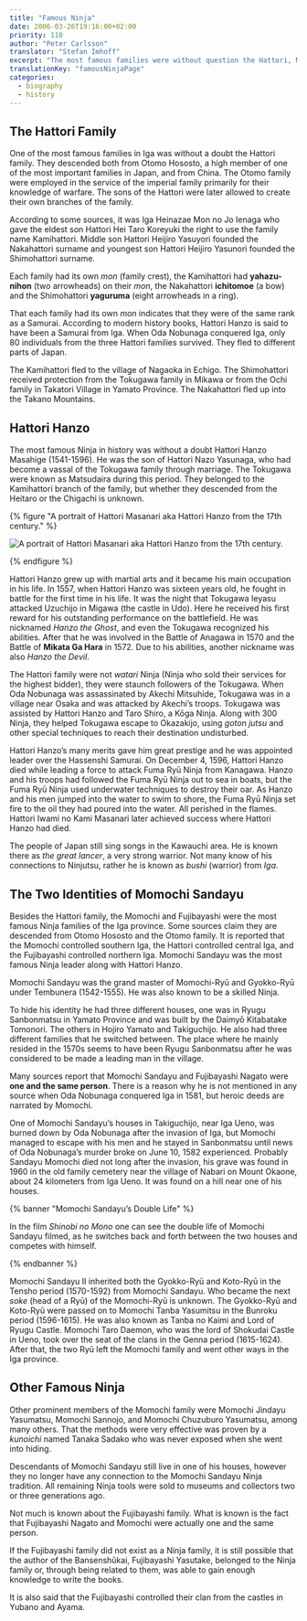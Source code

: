 ```yaml
---
title: "Famous Ninja"
date: 2006-03-26T19:16:00+02:00
priority: 110
author: "Peter Carlsson"
translator: "Stefan Imhoff"
excerpt: "The most famous families were without question the Hattori, Momochi and Fujibayashi of Iga Province. They spawned many famous bushi and are the basis of numerous stories and legends."
translationKey: "famousNinjaPage"
categories:
  - biography
  - history
---
```


## The Hattori Family

One of the most famous families in Iga was without a doubt the Hattori family. They descended both from Otomo Hososto, a high member of one of the most important families in Japan, and from China. The Otomo family were employed in the service of the imperial family primarily for their knowledge of warfare. The sons of the Hattori were later allowed to create their own branches of the family.

According to some sources, it was Iga Heinazae Mon no Jo Ienaga who gave the eldest son Hattori Hei Taro Koreyuki the right to use the family name Kamihattori. Middle son Hattori Heijiro Yasuyori founded the Nakahattori surname and youngest son Hattori Heijiro Yasunori founded the Shimohattori surname.

Each family had its own _mon_ (family crest), the Kamihattori had **yahazu-nihon** (two arrowheads) on their _mon_, the Nakahattori **ichitomoe** (a bow) and the Shimohattori **yaguruma** (eight arrowheads in a ring).

That each family had its own _mon_ indicates that they were of the same rank as a Samurai. According to modern history books, Hattori Hanzo is said to have been a Samurai from Iga. When Oda Nobunaga conquered Iga, only 80 individuals from the three Hattori families survived. They fled to different parts of Japan.

The Kamihattori fled to the village of Nagaoka in Echigo. The Shimohattori received protection from the Tokugawa family in Mikawa or from the Ochi family in Takatori Village in Yamato Province. The Nakahattori fled up into the Takano Mountains.

## Hattori Hanzo

The most famous Ninja in history was without a doubt Hattori Hanzo Masahige (1541-1596). He was the son of Hattori Nazo Yasunaga, who had become a vassal of the Tokugawa family through marriage. The Tokugawa were known as Matsudaira during this period. They belonged to the Kamihattori branch of the family, but whether they descended from the Heitaro or the Chigachi is unknown.

{% figure "A portrait of Hattori Masanari aka Hattori Hanzo from the 17th century." %}

![A portrait of Hattori Masanari aka Hattori Hanzo from the 17th century.](/assets/images/book/hattori-hanzo.jpg)

{% endfigure %}

Hattori Hanzo grew up with martial arts and it became his main occupation in his life. In 1557, when Hattori Hanzo was sixteen years old, he fought in battle for the first time in his life. It was the night that Tokugawa Ieyasu attacked Uzuchijo in Migawa (the castle in Udo). Here he received his first reward for his outstanding performance on the battlefield. He was nicknamed _Hanzo the Ghost_, and even the Tokugawa recognized his abilities. After that he was involved in the Battle of Anagawa in 1570 and the Battle of **Mikata Ga Hara** in 1572. Due to his abilities, another nickname was also _Hanzo the Devil_.

The Hattori family were not _watari_ Ninja (Ninja who sold their services for the highest bidder), they were staunch followers of the Tokugawa. When Oda Nobunaga was assassinated by Akechi Mitsuhide, Tokugawa was in a village near Osaka and was attacked by Akechi’s troops. Tokugawa was assisted by Hattori Hanzo and Taro Shiro, a Kōga Ninja. Along with 300 Ninja, they helped Tokugawa escape to Okazakijo, using _goton jutsu_ and other special techniques to reach their destination undisturbed.

Hattori Hanzo’s many merits gave him great prestige and he was appointed leader over the Hassenshi Samurai. On December 4, 1596, Hattori Hanzo died while leading a force to attack Fuma Ryū Ninja from Kanagawa. Hanzo and his troops had followed the Fuma Ryū Ninja out to sea in boats, but the Fuma Ryū Ninja used underwater techniques to destroy their oar. As Hanzo and his men jumped into the water to swim to shore, the Fuma Ryū Ninja set fire to the oil they had poured into the water. All perished in the flames. Hattori Iwami no Kami Masanari later achieved success where Hattori Hanzo had died.

The people of Japan still sing songs in the Kawauchi area. He is known there as _the great lancer_, a very strong warrior. Not many know of his connections to Ninjutsu, rather he is known as _bushi_ (warrior) from _Iga_.

## The Two Identities of Momochi Sandayu

Besides the Hattori family, the Momochi and Fujibayashi were the most famous Ninja families of the Iga province. Some sources claim they are descended from Otomo Hososto and the Otomo family. It is reported that the Momochi controlled southern Iga, the Hattori controlled central Iga, and the Fujibayashi controlled northern Iga. Momochi Sandayu was the most famous Ninja leader along with Hattori Hanzo.

Momochi Sandayu was the grand master of Momochi-Ryū and Gyokko-Ryū under Tembunera (1542-1555). He was also known to be a skilled Ninja.

To hide his identity he had three different houses, one was in Ryugu Sanbonmatsu in Yamato Province and was built by the Daimyō Kitabatake Tomonori. The others in Hojiro Yamato and Takiguchijo. He also had three different families that he switched between. The place where he mainly resided in the 1570s seems to have been Ryugu Sanbonmatsu after he was considered to be made a leading man in the village.

Many sources report that Momochi Sandayu and Fujibayashi Nagato were **one and the same person**. There is a reason why he is not mentioned in any source when Oda Nobunaga conquered Iga in 1581, but heroic deeds are narrated by Momochi.

One of Momochi Sandayu’s houses in Takiguchijo, near Iga Ueno, was burned down by Oda Nobunaga after the invasion of Iga, but Momochi managed to escape with his men and he stayed in Sanbonmatsu until news of Oda Nobunaga’s murder broke on June 10, 1582 experienced. Probably Sandayu Momochi died not long after the invasion, his grave was found in 1960 in the old family cemetery near the village of Nabari on Mount Okaone, about 24 kilometers from Iga Ueno. It was found on a hill near one of his houses.

{% banner "Momochi Sandayu’s Double Life" %}

In the film <cite>Shinobi no Mono</cite> one can see the double life of Momochi Sandayu filmed, as he switches back and forth between the two houses and competes with himself.

{% endbanner %}

Momochi Sandayu II inherited both the Gyokko-Ryū and Koto-Ryū in the Tensho period (1570-1592) from Momochi Sandayu. Who became the next _soke_ (head of a Ryū) of the Momochi-Ryū is unknown. The Gyokko-Ryū and Koto-Ryū were passed on to Momochi Tanba Yasumitsu in the Bunroku period (1596-1615). He was also known as Tanba no Kaimi and Lord of Ryugu Castle. Momochi Taro Daemon, who was the lord of Shokudai Castle in Ueno, took over the seat of the clans in the Genna period (1615-1624). After that, the two Ryū left the Momochi family and went other ways in the Iga province.

## Other Famous Ninja

Other prominent members of the Momochi family were Momochi Jindayu Yasumatsu, Momochi Sannojo, and Momochi Chuzuburo Yasumatsu, among many others. That the methods were very effective was proven by a _kunoichi_ named Tanaka Sadako who was never exposed when she went into hiding.

Descendants of Momochi Sandayu still live in one of his houses, however they no longer have any connection to the Momochi Sandayu Ninja tradition. All remaining Ninja tools were sold to museums and collectors two or three generations ago.

Not much is known about the Fujibayashi family. What is known is the fact that Fujibayashi Nagato and Momochi were actually one and the same person.

If the Fujibayashi family did not exist as a Ninja family, it is still possible that the author of the Bansenshūkai, Fujibayashi Yasutake, belonged to the Ninja family or, through being related to them, was able to gain enough knowledge to write the books.

It is also said that the Fujibayashi controlled their clan from the castles in Yubano and Ayama.
